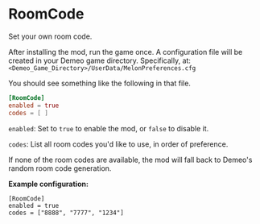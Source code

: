 # RoomCode

Set your own room code.

After installing the mod, run the game once. A configuration file will be
created in your Demeo game directory. Specifically, at:
`<Demeo_Game_Directory>/UserData/MelonPreferences.cfg`

You should see something like the following in that file.

```toml
[RoomCode]
enabled = true
codes = [ ]
```

`enabled`: Set to `true` to enable the mod, or `false` to disable it.

`codes`: List all room codes you'd like to use, in order of preference.

If none of the room codes are available, the mod will fall back to Demeo's
random room code generation.

**Example configuration:**
```toml[ModPatcher.cs](ModPatcher.cs)
[RoomCode]
enabled = true
codes = ["8888", "7777", "1234"]
```
